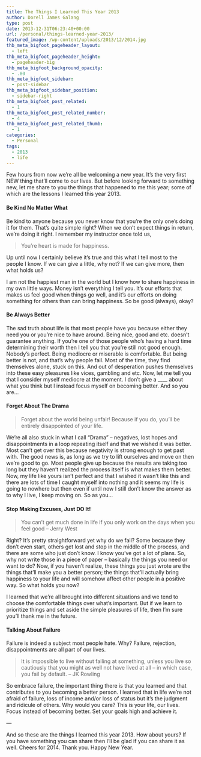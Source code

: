 ```yaml
---
title: The Things I Learned This Year 2013
author: Dorell James Galang
type: post
date: 2013-12-31T06:23:40+00:00
url: /personal/things-learned-year-2013/
featured_image: /wp-content/uploads/2013/12/2014.jpg
thb_meta_bigfoot_pageheader_layout:
  - left
thb_meta_bigfoot_pageheader_height:
  - pageheader-big
thb_meta_bigfoot_background_opacity:
  - .80
thb_meta_bigfoot_sidebar:
  - post-sidebar
thb_meta_bigfoot_sidebar_position:
  - sidebar-right
thb_meta_bigfoot_post_related:
  - 1
thb_meta_bigfoot_post_related_number:
  - 4
thb_meta_bigfoot_post_related_thumb:
  - 1
categories:
  - Personal
tags:
  - 2013
  - life
---
```


Few hours from now we&#8217;re all be welcoming a new year. It&#8217;s the very first NEW thing that&#8217;ll come to our lives. But before looking forward to something new, let me share to you the things that happened to me this year; some of which are the lessons I learned this year 2013.

#### Be Kind No Matter What

Be kind to anyone because you never know that you&#8217;re the only one&#8217;s doing it for them. That&#8217;s quite simple right? When we don&#8217;t expect things in return, we&#8217;re doing it right. I remember my instructor once told us,

> You&#8217;re heart is made for happiness.

Up until now I certainly believe it&#8217;s true and this what I tell most to the people I know. If we can give a little, why not? If we can give more, then what holds us?

I am not the happiest man in the world but I know how to share happiness in my own little ways. Money isn&#8217;t everything I tell you. It&#8217;s our efforts that makes us feel good when things go well, and it&#8217;s our efforts on doing something for others than can bring happiness. So be good (always), okay?

#### Be Always Better

The sad truth about life is that most people have you because either they need you or you&#8217;re nice to have around. Being nice, good and etc. doesn&#8217;t guarantee anything. If you&#8217;re one of those people who&#8217;s having a hard time determining their worth then I tell you that you&#8217;re still not good enough. Nobody&#8217;s perfect. Being mediocre or miserable is comfortable. But being better is not, and that&#8217;s why people fail. Most of the time, they find themselves alone, stuck on this. And out of desperation pushes themselves into these easy pleasures like vices, gambling and etc. Now, let me tell you that I consider myself mediocre at the moment. I don&#8217;t give a \_\_\_\_ about what you think but I instead focus myself on becoming better. And so you are&#8230;

#### Forget About The Drama

> Forget about the world being unfair! Because if you do, you&#8217;ll be entirely disappointed of your life.

We&#8217;re all also stuck in what I call &#8220;Drama&#8221; &#8211; negatives, lost hopes and disappointments in a loop repeating itself and that we wished it was better. Most can&#8217;t get over this because negativity is strong enough to get past with. The good news is, as long as we try to lift ourselves and move on then we&#8217;re good to go. Most people give up because the results are taking too long but they haven&#8217;t realized the process itself is what makes them better. Now, my life like yours isn&#8217;t perfect and that I wished it wasn&#8217;t like this and there are lots of time I caught myself into nothing and it seems my life is going to nowhere but then even if until now I still don&#8217;t know the answer as to why I live, I keep moving on. So as you&#8230;

#### Stop Making Excuses, Just DO It!

> You can&#8217;t get much done in life if you only work on the days when you feel good &#8211; Jerry West

Right? It&#8217;s pretty straightforward yet why do we fail? Some because they don&#8217;t even start, others get lost and stop in the middle of the process, and there are some who just don&#8217;t know. I know you&#8217;ve got a lot of plans. So, why not write those in a piece of paper &#8211; basically the things you need or want to do? Now, if you haven&#8217;t realize, these things you just wrote are the things that&#8217;ll make you a better person; the things that&#8217;ll actually bring happiness to your life and will somehow affect other people in a positive way. So what holds you now?

I learned that we&#8217;re all brought into different situations and we tend to choose the comfortable things over what&#8217;s important. But if we learn to prioritize things and set aside the simple pleasures of life, then I&#8217;m sure you&#8217;ll thank me in the future. <span class="wp-font-emots-emo-happy"></span>

#### Talking About Failure

Failure is indeed a subject most people hate. Why? Failure, rejection, disappointments are all part of our lives.

> It is impossible to live without failing at something, unless you live so cautiously that you might as well not have lived at all &#8211; in which case, you fail by default. &#8211; JK Rowling

So embrace failure, the important thing there is that you learned and that contributes to you becoming a better person. I learned that in life we&#8217;re not afraid of failure, loss of income and/or loss of status but it&#8217;s the judgment and ridicule of others. Why would you care? This is your life, our lives. Focus instead of becoming better. Set your goals high and achieve it. <span class="wp-font-emots-emo-happy"></span>

&#8212;

And so these are the things I learned this year 2013. How about yours? If you have something you can share then I&#8217;ll be glad if you can share it as well. Cheers for 2014. Thank you. Happy New Year. <span class="wp-font-emots-emo-happy"></span>
